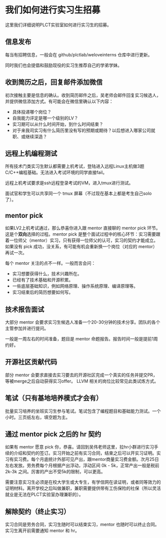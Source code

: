# 我们如何进行实习生招募

这里我们详细说明PLCT实验室如何进行实习生的招募。

## 信息发布

每当有招聘信息，一般会在 github/plctlab/weloveinterns 仓库中进行更新。

同时我们也会提倡和鼓励现役的实习生推荐自己的学弟学妹。

## 收到简历之后，回复邮件添加微信

初次接触主要是信息的确认。收到简历邮件之后，吴老师会邮件回复实习候选人，并提供微信添加方式。有可能会在微信里确认以下内容：

- 具体投递哪个岗位？
- 自我能力评定是哪一个级别的LV？
- 实习期可以从什么时间开始，到什么时间结束？
- 对于来我司实习有什么简历里没有写的预期或期待？以后想进入哪家公司就职、或继续深造？

## 远程上机编程测试

所有技术门类实习生默认都需要上机考试，登陆进入远程Linux主机做3题C/C++编程基础。无法进入考试环境的同学直接fail。

远程上机考试要求是ssh远程登录考试的VM，进入tmux进行测试。

面试官和学生可以共享同一个 tmux 屏幕（不过现在基本上都是考生自己solo了）。

## mentor pick

如果LV2上机考试通过，那么恭喜你进入跟 mentor 直接聊的 mentor pick 环节。这是个**双向**选择的过程。mentor pick 是整个面试过程中的核心环节：实习需要跟着一位师父（mentor）实习，只有获得一位师父的认可，实习的契约才能成立。如果没有 pick 成功，没关系，有可能有机会重新换一个岗位（对应的 mentor）再试一次。

每个 mentor 关注的点不一样。一般而言会问：

- 实习想要获得什么，技术兴趣所在。
- 已经有了技术基础和开源积累。
- 一些底层基础知识，例如网络原理、操作系统原理、编译原理等。
- 实习结束后的简历想要如何写。

## 技术报告面试

大部分 mentor 会要求实习生候选人准备一个20-30分钟的技术分享。团队的各个主管参加并进行提问。

一般是一周左右的时间准备，题目是 mentor 命题报告。报告时间一般是提前1周约好。

## 开源社区贡献代码

部分 mentor 会要求直接去实习要去的开源社区完成一个真实的任务并提交PR，等被merge之后自动获得实习offer。 LLVM 相关的岗位比较常见此类试炼方式。

## 笔试（只有基地培养模式才会有）

批量实习培养的坐班实习生参与笔试。笔试包含了编程题目和基础能力测试。一个小时。三页纸左右，填空题为主。

## 通过 mentor pick 之后的 hr 契约

如果有 mentor 愿意 pick 你，恭喜。请回到吴伟老师这里，拉hr小群进行实习手续的介绍和契约的签订。实习开始之前有实习合同，结束之后可以开实习证明。实习有实习费。每个月底统计外部可见产出，跟mentor商量实习费金额。次月25日左右发放。劳务费每个月根据产出浮动，浮动区间 0k - 5k，正常产出一般是税前 2k-3k 之间。厉害的产出不受5k的限制，可以更高。

需要注意实习生必须是在校大学生或大专生，有学信网在读证明，或者同等效力的证明材料。离开学校之后叫做兼职，兼职需要提供带有工伤保险的社保（所以灵活就业是无法在PLCT实验室办理兼职的）。

## 解除契约（终止实习）

实习合同是劳务合同，实习生随时可以结束实习，mentor 也随时可以终止合同。实习生离开前需要通知 mentor 和 hr。
